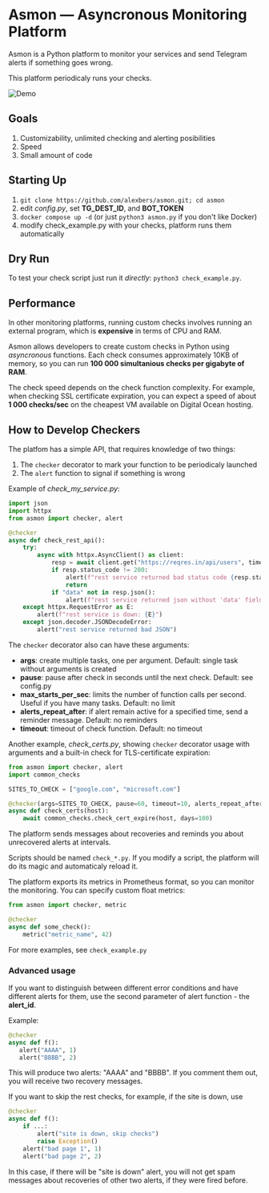 # Asmon — Asyncronous Monitoring Platform #

Asmon is a Python platform to monitor your services and send Telegram alerts if something goes wrong.

This platform periodicaly runs your checks.

![Demo](https://alexbers.com/asmon.png)

## Goals ##

1. Customizability, unlimited checking and alerting posibilities
2. Speed
3. Small amount of code

## Starting Up ##

1. `git clone https://github.com/alexbers/asmon.git; cd asmon`
2. edit *config.py*, set **TG_DEST_ID**, and **BOT_TOKEN**
3. `docker compose up -d` (or just `python3 asmon.py` if you don't like Docker)
4. modify check_example.py with your checks, platform runs them automatically

## Dry Run ##

To test your check script just run it *directly*: `python3 check_example.py`.

## Performance ##

In other monitoring platforms, running custom checks involves running an external program, which is
**expensive** in terms of CPU and RAM.

Asmon allows developers to create custom checks in Python using *asyncronous* functions. Each check consumes approximately 10KB of memory, so you can run **100 000 simultanious checks per gigabyte of RAM**.

The check speed depends on the check function complexity. For example, when checking SSL certificate
expiration, you can expect a speed of about **1 000 checks/sec** on the cheapest VM available
on Digital Ocean hosting.


## How to Develop Checkers  ##

The platfom has a simple API, that requires knowledge of two things:

1. The `checker` decorator to mark your function to be periodicaly launched
2. The `alert` function to signal if something is wrong


Example of *check_my_service.py*:

```python
import json
import httpx
from asmon import checker, alert

@checker
async def check_rest_api():
    try:
        async with httpx.AsyncClient() as client:
            resp = await client.get("https://reqres.in/api/users", timeout=10)
            if resp.status_code != 200:
                alert(f"rest service returned bad status code {resp.status_code}")
                return
            if "data" not in resp.json():
                alert(f"rest service returned json without 'data' field")
    except httpx.RequestError as E:
        alert(f"rest service is down: {E}")
    except json.decoder.JSONDecodeError:
        alert("rest service returned bad JSON")
```

The `checker` decorator also can have these arguments:

- **args**: create multiple tasks, one per argument. Default: single task without arguments is created
- **pause**: pause after check in seconds until the next check. Default: see config.py
- **max_starts_per_sec**: limits the number of function calls per second. Useful if you have many tasks. Default: no limit
- **alerts_repeat_after**: if alert remain active for a specified time, send a reminder message. Default: no reminders
- **timeout**: timeout of check function. Default: no timeout

Another example, *check_certs.py*, showing `checker` decorator usage with arguments and a built-in
check for TLS-certificate expiration:

```python
from asmon import checker, alert
import common_checks

SITES_TO_CHECK = ["google.com", "microsoft.com"]

@checker(args=SITES_TO_CHECK, pause=60, timeout=10, alerts_repeat_after=30)
async def check_certs(host):
    await common_checks.check_cert_expire(host, days=100)
```

The platform sends messages about recoveries and reminds you about unrecovered alerts at intervals.

Scripts should be named `check_*.py`. If you modify a script, the platform will do its magic and
automaticaly reload it.

The platform exports its metrics in Prometheus format, so you can monitor the monitoring. You can specify
custom float metrics:
```python
from asmon import checker, metric

@checker
async def some_check():
    metric("metric_name", 42)
```

For more examples, see `check_example.py`


### Advanced usage ###

If you want to distinguish between different error conditions and have different alerts for them, use the second parameter of alert function - the **alert\_id**.

Example:

```python
@checker
async def f():
   alert("AAAA", 1)
   alert("BBBB", 2)
```

This will produce two alerts: "AAAA" and "BBBB". If you comment them out, you will receive two recovery messages.

If you want to skip the rest checks, for example, if the site is down, use

```python
@checker
async def f():
    if ...:
        alert("site is down, skip checks")
        raise Exception()
    alert("bad page 1", 1)
    alert("bad page 2", 2)
```

In this case, if there will be "site is down" alert, you will not get spam messages about recoveries of other two alerts, if they were fired before.
